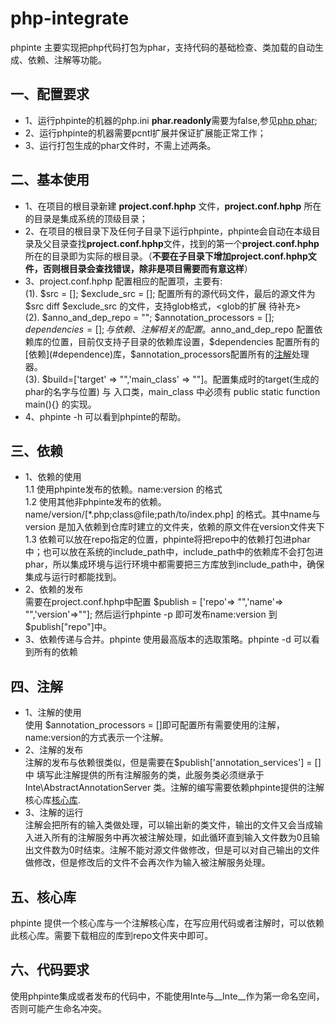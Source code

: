 # php-integrate

phpinte 主要实现把php代码打包为phar，支持代码的基础检查、类加载的自动生成、依赖、注解等功能。

## 一、配置要求

* 1、运行phpinte的机器的php.ini **phar.readonly**需要为false,参见[php phar](http://php.net/manual/zh/phar.configuration.php); 
* 2、运行phpinte的机器需要pcntl扩展并保证扩展能正常工作；
* 3、运行打包生成的phar文件时，不需上述两条。

## 二、基本使用

* 1、在项目的根目录新建 **project.conf.hphp** 文件，**project.conf.hphp** 所在的目录是集成系统的顶级目录；
* 2、在项目的根目录下及任何子目录下运行phpinte，phpinte会自动在本级目录及父目录查找**project.conf.hphp**文件，找到的第一个**project.conf.hphp**所在的目录即为实际的根目录。（**不要在子目录下增加project.conf.hphp文件，否则根目录会查找错误，除非是项目需要而有意这样**）
* 3、project.conf.hphp 配置相应的配置项，主要有:  
(1). $src = []; $exclude_src = []; 配置所有的源代码文件，最后的源文件为 $src diff $exclude_src 的文件，支持glob格式，<glob的扩展 待补充>  
(2). $anno_and_dep_repo = ""; $annotation_processors = []; $dependencies = []; 与依赖 、注解相关的配置。$anno_and_dep_repo 配置依赖库的位置，目前仅支持子目录的依赖库设置，$dependencies 配置所有的[依赖](#dependence)库，$annotation_processors配置所有的[注解](#anno)处理器。  
(3). $build=['target' => "",'main_class' => ""]。配置集成时的target(生成的phar的名字与位置) 与 入口类，main_class 中必须有 public static function main(){} 的实现。  
* 4、phpinte -h 可以看到phpinte的帮助。

## <a name="dependence"></a>三、依赖

* 1、依赖的使用  
 1.1 使用phpinte发布的依赖。name:version 的格式  
 1.2 使用其他非phpinte发布的依赖。name/version/[*.php;class@file;path/to/index.php] 的格式。其中name与version 是加入依赖到仓库时建立的文件夹，依赖的原文件在version文件夹下  
 1.3 依赖可以放在repo指定的位置，phpinte将把repo中的依赖打包进phar中；也可以放在系统的include_path中，include_path中的依赖库不会打包进phar，所以集成环境与运行环境中都需要把三方库放到include_path中，确保集成与运行时都能找到。
* 2、依赖的发布  
需要在project.conf.hphp中配置 $publish = ['repo'=> "",'name'=> "",'version'=>""]; 然后运行phpinte -p 即可发布name:version 到 $publish["repo"]中。
* 3、依赖传递与合并。phpinte 使用最高版本的选取策略。phpinte -d 可以看到所有的依赖

## <a name="anno"></a> 四、注解

* 1、注解的使用  
使用 $annotation_processors = []即可配置所有需要使用的注解，name:version的方式表示一个注解。
* 2、注解的发布  
注解的发布与依赖很类似，但是需要在$publish['annotation_services'] = []中 填写此注解提供的所有注解服务的类，此服务类必须继承于 Inte\AbstractAnnotationServer 类。注解的编写需要依赖phpinte提供的注解核心库[核心库](#corelib).
* 3、注解的运行  
注解会把所有的输入类做处理，可以输出新的类文件，输出的文件又会当成输入进入所有的注解服务中再次被注解处理，如此循环直到输入文件数为0且输出文件数为0时结束。注解不能对源文件做修改，但是可以对自己输出的文件做修改，但是修改后的文件不会再次作为输入被注解服务处理。

## <a name="coreLib"></a>五、核心库

phpinte 提供一个核心库与一个注解核心库，在写应用代码或者注解时，可以依赖此核心库。需要下载相应的库到repo文件夹中即可。

## 六、代码要求

使用phpinte集成或者发布的代码中，不能使用Inte与__Inte__作为第一命名空间，否则可能产生命名冲突。


